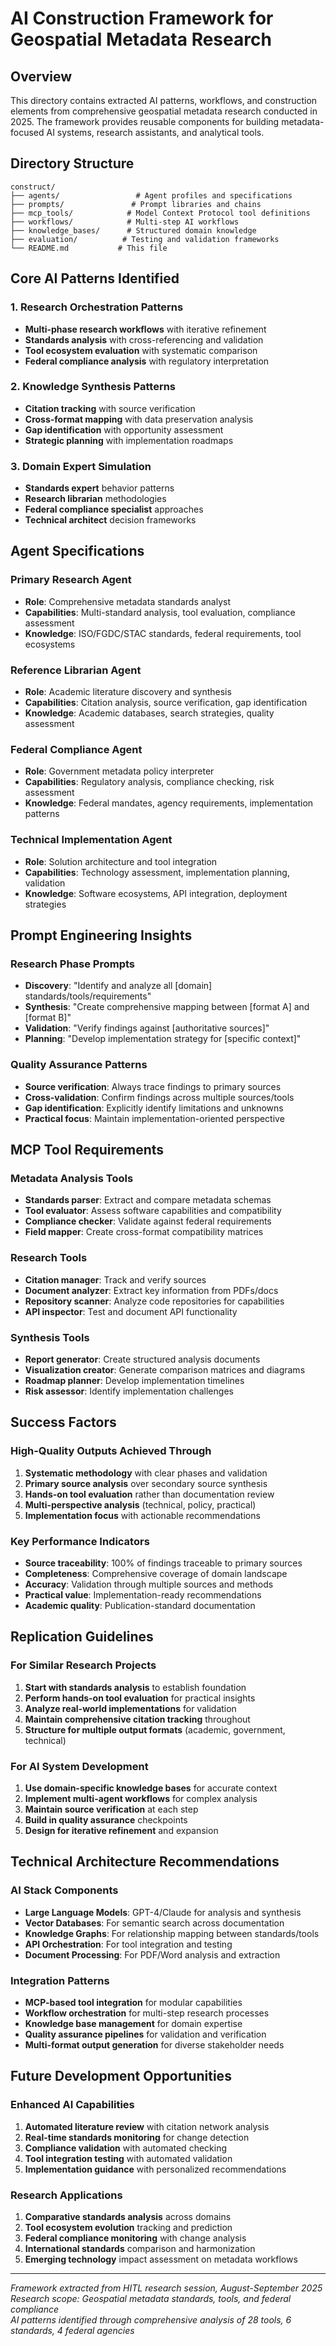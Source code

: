 # AI Construction Framework for Geospatial Metadata Research

## Overview

This directory contains extracted AI patterns, workflows, and construction elements from comprehensive geospatial metadata research conducted in 2025. The framework provides reusable components for building metadata-focused AI systems, research assistants, and analytical tools.

## Directory Structure

```
construct/
├── agents/                 # Agent profiles and specifications
├── prompts/               # Prompt libraries and chains
├── mcp_tools/            # Model Context Protocol tool definitions
├── workflows/            # Multi-step AI workflows
├── knowledge_bases/      # Structured domain knowledge
├── evaluation/          # Testing and validation frameworks
└── README.md           # This file
```

## Core AI Patterns Identified

### 1. **Research Orchestration Patterns**
- **Multi-phase research workflows** with iterative refinement
- **Standards analysis** with cross-referencing and validation
- **Tool ecosystem evaluation** with systematic comparison
- **Federal compliance analysis** with regulatory interpretation

### 2. **Knowledge Synthesis Patterns**
- **Citation tracking** with source verification
- **Cross-format mapping** with data preservation analysis
- **Gap identification** with opportunity assessment
- **Strategic planning** with implementation roadmaps

### 3. **Domain Expert Simulation**
- **Standards expert** behavior patterns
- **Research librarian** methodologies
- **Federal compliance specialist** approaches
- **Technical architect** decision frameworks

## Agent Specifications

### Primary Research Agent
- **Role**: Comprehensive metadata standards analyst
- **Capabilities**: Multi-standard analysis, tool evaluation, compliance assessment
- **Knowledge**: ISO/FGDC/STAC standards, federal requirements, tool ecosystems

### Reference Librarian Agent
- **Role**: Academic literature discovery and synthesis
- **Capabilities**: Citation analysis, source verification, gap identification
- **Knowledge**: Academic databases, search strategies, quality assessment

### Federal Compliance Agent
- **Role**: Government metadata policy interpreter
- **Capabilities**: Regulatory analysis, compliance checking, risk assessment
- **Knowledge**: Federal mandates, agency requirements, implementation patterns

### Technical Implementation Agent
- **Role**: Solution architecture and tool integration
- **Capabilities**: Technology assessment, implementation planning, validation
- **Knowledge**: Software ecosystems, API integration, deployment strategies

## Prompt Engineering Insights

### Research Phase Prompts
- **Discovery**: "Identify and analyze all [domain] standards/tools/requirements"
- **Synthesis**: "Create comprehensive mapping between [format A] and [format B]"
- **Validation**: "Verify findings against [authoritative sources]"
- **Planning**: "Develop implementation strategy for [specific context]"

### Quality Assurance Patterns
- **Source verification**: Always trace findings to primary sources
- **Cross-validation**: Confirm findings across multiple sources/tools
- **Gap identification**: Explicitly identify limitations and unknowns
- **Practical focus**: Maintain implementation-oriented perspective

## MCP Tool Requirements

### Metadata Analysis Tools
- **Standards parser**: Extract and compare metadata schemas
- **Tool evaluator**: Assess software capabilities and compatibility
- **Compliance checker**: Validate against federal requirements
- **Field mapper**: Create cross-format compatibility matrices

### Research Tools
- **Citation manager**: Track and verify sources
- **Document analyzer**: Extract key information from PDFs/docs
- **Repository scanner**: Analyze code repositories for capabilities
- **API inspector**: Test and document API functionality

### Synthesis Tools
- **Report generator**: Create structured analysis documents
- **Visualization creator**: Generate comparison matrices and diagrams
- **Roadmap planner**: Develop implementation timelines
- **Risk assessor**: Identify implementation challenges

## Success Factors

### High-Quality Outputs Achieved Through
1. **Systematic methodology** with clear phases and validation
2. **Primary source analysis** over secondary source synthesis
3. **Hands-on tool evaluation** rather than documentation review
4. **Multi-perspective analysis** (technical, policy, practical)
5. **Implementation focus** with actionable recommendations

### Key Performance Indicators
- **Source traceability**: 100% of findings traceable to primary sources
- **Completeness**: Comprehensive coverage of domain landscape
- **Accuracy**: Validation through multiple sources and methods
- **Practical value**: Implementation-ready recommendations
- **Academic quality**: Publication-standard documentation

## Replication Guidelines

### For Similar Research Projects
1. **Start with standards analysis** to establish foundation
2. **Perform hands-on tool evaluation** for practical insights
3. **Analyze real-world implementations** for validation
4. **Maintain comprehensive citation tracking** throughout
5. **Structure for multiple output formats** (academic, government, technical)

### For AI System Development
1. **Use domain-specific knowledge bases** for accurate context
2. **Implement multi-agent workflows** for complex analysis
3. **Maintain source verification** at each step
4. **Build in quality assurance** checkpoints
5. **Design for iterative refinement** and expansion

## Technical Architecture Recommendations

### AI Stack Components
- **Large Language Models**: GPT-4/Claude for analysis and synthesis
- **Vector Databases**: For semantic search across documentation
- **Knowledge Graphs**: For relationship mapping between standards/tools
- **API Orchestration**: For tool integration and testing
- **Document Processing**: For PDF/Word analysis and extraction

### Integration Patterns
- **MCP-based tool integration** for modular capabilities
- **Workflow orchestration** for multi-step research processes
- **Knowledge base management** for domain expertise
- **Quality assurance pipelines** for validation and verification
- **Multi-format output generation** for diverse stakeholder needs

## Future Development Opportunities

### Enhanced AI Capabilities
1. **Automated literature review** with citation network analysis
2. **Real-time standards monitoring** for change detection
3. **Compliance validation** with automated checking
4. **Tool integration testing** with automated validation
5. **Implementation guidance** with personalized recommendations

### Research Applications
1. **Comparative standards analysis** across domains
2. **Tool ecosystem evolution** tracking and prediction
3. **Federal compliance monitoring** with change analysis
4. **International standards** comparison and harmonization
5. **Emerging technology** impact assessment on metadata workflows

---

*Framework extracted from HITL research session, August-September 2025*  
*Research scope: Geospatial metadata standards, tools, and federal compliance*  
*AI patterns identified through comprehensive analysis of 28 tools, 6 standards, 4 federal agencies*
